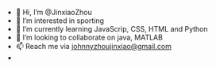 - 👋 Hi, I’m @JinxiaoZhou
- 👀 I’m interested in sporting 
- 🌱 I’m currently learning JavaScrip, CSS, HTML and Python 
- 💞️ I’m looking to collaborate on java, MATLAB
- 📫 Reach me via johnnyzhoujinxiao@gmail.com
- 

<!---
JinxiaoZhou/JinxiaoZhou is a ✨ special ✨ repository because its `README.md` (this file) appears on your GitHub profile.
You can click the Preview link to take a look at your changes.
--->
